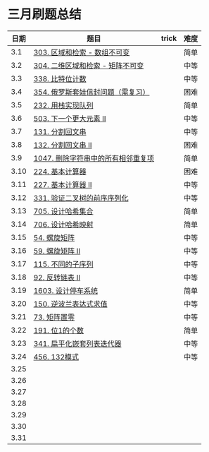 

# 三月刷题总结

| 日期 | 题目                                                         | trick | 难度 |
| ---- | ------------------------------------------------------------ | ----- | ---- |
| 3.1  | [303. 区域和检索 - 数组不可变](https://leetcode-cn.com/problems/range-sum-query-immutable/) |       | 简单 |
| 3.2  | [304. 二维区域和检索 - 矩阵不可变](https://leetcode-cn.com/problems/range-sum-query-2d-immutable/) |       | 中等 |
| 3.3  | [338. 比特位计数](https://leetcode-cn.com/problems/counting-bits/) |       | 中等 |
| 3.4  | [354. 俄罗斯套娃信封问题（需复习）](https://leetcode-cn.com/problems/russian-doll-envelopes/) |       | 困难 |
| 3.5  | [232. 用栈实现队列](https://leetcode-cn.com/problems/implement-queue-using-stacks/) |       | 简单 |
| 3.6  | [503. 下一个更大元素 II](https://leetcode-cn.com/problems/next-greater-element-ii/) |       | 中等 |
| 3.7  | [131. 分割回文串](https://leetcode-cn.com/problems/palindrome-partitioning/) |       | 中等 |
| 3.8  | [132. 分割回文串 II](https://leetcode-cn.com/problems/palindrome-partitioning-ii/) |       | 困难 |
| 3.9  | [1047. 删除字符串中的所有相邻重复项](https://leetcode-cn.com/problems/remove-all-adjacent-duplicates-in-string/) |       | 简单 |
| 3.10 | [224. 基本计算器](https://leetcode-cn.com/problems/basic-calculator/) |       | 困难 |
| 3.11 | [227. 基本计算器 II](https://leetcode-cn.com/problems/basic-calculator-ii/) |       | 中等 |
| 3.12 | [331. 验证二叉树的前序序列化](https://leetcode-cn.com/problems/verify-preorder-serialization-of-a-binary-tree/) |       | 中等 |
| 3.13 | [705. 设计哈希集合](https://leetcode-cn.com/problems/design-hashset/) |       | 简单 |
| 3.14 | [706. 设计哈希映射](https://leetcode-cn.com/problems/design-hashmap/) |       | 简单 |
| 3.15 | [54. 螺旋矩阵](https://leetcode-cn.com/problems/spiral-matrix/) |       | 中等 |
| 3.16 | [59. 螺旋矩阵 II](https://leetcode-cn.com/problems/spiral-matrix-ii/) |       | 中等 |
| 3.17 | [115. 不同的子序列](https://leetcode-cn.com/problems/distinct-subsequences/) |       | 中等 |
| 3.18 | [92. 反转链表 II](https://leetcode-cn.com/problems/reverse-linked-list-ii/) |       | 中等 |
| 3.19 | [1603. 设计停车系统](https://leetcode-cn.com/problems/design-parking-system/) |       | 简单 |
| 3.20 | [150. 逆波兰表达式求值](https://leetcode-cn.com/problems/evaluate-reverse-polish-notation/) |       | 中等 |
| 3.21 | [73. 矩阵置零](https://leetcode-cn.com/problems/set-matrix-zeroes/) |       | 中等 |
| 3.22 | [191. 位1的个数](https://leetcode-cn.com/problems/number-of-1-bits/) |       | 简单 |
| 3.23 | [341. 扁平化嵌套列表迭代器](https://leetcode-cn.com/problems/flatten-nested-list-iterator/) |       | 中等 |
| 3.24 | [456. 132模式](https://leetcode-cn.com/problems/132-pattern/) |       | 中等 |
| 3.25 |                                                              |       |      |
| 3.26 |                                                              |       |      |
| 3.27 |                                                              |       |      |
| 3.28 |                                                              |       |      |
| 3.29 |                                                              |       |      |
| 3.30 |                                                              |       |      |
| 3.31 |                                                              |       |      |

